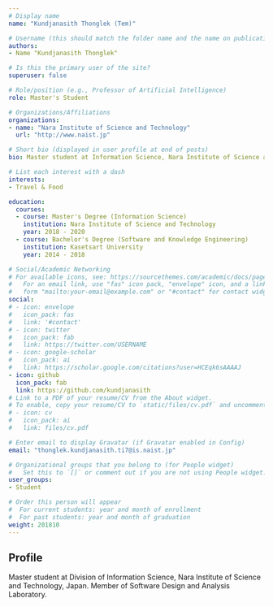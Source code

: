 ```yaml
---
# Display name
name: "Kundjanasith Thonglek (Tem)"

# Username (this should match the folder name and the name on publications)
authors:
- Name "Kundjanasith Thonglek"

# Is this the primary user of the site?
superuser: false

# Role/position (e.g., Professor of Artificial Intelligence)
role: Master's Student

# Organizations/Affiliations
organizations:
- name: "Nara Institute of Science and Technology"
  url: "http://www.naist.jp"

# Short bio (displayed in user profile at end of posts)
bio: Master student at Information Science, Nara Institute of Science and Technology, Japan

# List each interest with a dash
interests:
- Travel & Food

education:
  courses:
  - course: Master's Degree (Information Science)
    institution: Nara Institute of Science and Technology
    year: 2018 - 2020
  - course: Bachelor's Degree (Software and Knowledge Engineering)
    institution: Kasetsart University
    year: 2014 - 2018

# Social/Academic Networking
# For available icons, see: https://sourcethemes.com/academic/docs/page-builder/#icons
#   For an email link, use "fas" icon pack, "envelope" icon, and a link in the
#   form "mailto:your-email@example.com" or "#contact" for contact widget.
social:
# - icon: envelope
#   icon_pack: fas
#   link: '#contact'
# - icon: twitter
#   icon_pack: fab
#   link: https://twitter.com/USERNAME
# - icon: google-scholar
#   icon_pack: ai
#   link: https://scholar.google.com/citations?user=HCEqk6sAAAAJ
- icon: github
  icon_pack: fab
  link: https://github.com/kundjanasith
# Link to a PDF of your resume/CV from the About widget.
# To enable, copy your resume/CV to `static/files/cv.pdf` and uncomment the lines below.
# - icon: cv
#   icon_pack: ai
#   link: files/cv.pdf

# Enter email to display Gravatar (if Gravatar enabled in Config)
email: "thonglek.kundjanasith.ti7@is.naist.jp"

# Organizational groups that you belong to (for People widget)
#   Set this to `[]` or comment out if you are not using People widget.
user_groups:
- Student

# Order this person will appear
#  For current students: year and month of enrollment
#  For past students: year and month of graduation
weight: 201810
---
```


## Profile
Master student at Division of Information Science, Nara Institute of Science and Technology, Japan. Member of Software Design and Analysis Laboratory.
